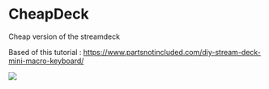 # CheapDeck
Cheap version of the streamdeck

Based of this tutorial : https://www.partsnotincluded.com/diy-stream-deck-mini-macro-keyboard/

![](https://cdn.discordapp.com/attachments/501484601814810658/834819246718189669/20210422_175311.jpg)
